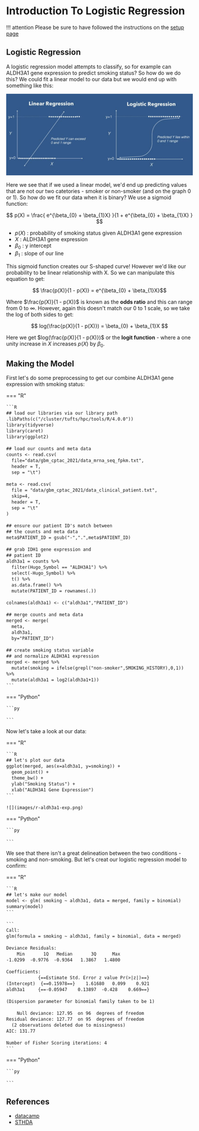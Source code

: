 # Introduction To Logistic Regression

!!! attention
    Please be sure to have followed the instructions on the [setup page](../setup.md)
    
## Logistic Regression

A logistic regression model attempts to classify, so for example can ALDH3A1 gene expression to predict smoking status? So how do we do this? We could fit a linear model to our data but we would end up with something like this:

![](images/linear-v-logistic.png)

Here we see that if we used a linear model, we'd end up predicting values that are not our two catetories - smoker or non-smoker (and on the graph 0 or 1). So how do we fit our data when it is binary? We use a sigmoid function:

$$ p(X) = \frac{ e^{\beta_{0} + \beta_{1}X} }{1 + e^{\beta_{0} + \beta_{1}X} } $$

- $p(X)$ : probability of smoking status given ALDH3A1 gene expression
- $X$ : ALDH3A1 gene expression
- $\beta_{0}$ : y intercept
- $\beta_{1}$ : slope of our line

This sigmoid function creates our S-shaped curve! However we'd like our probability to be linear relationship with X. So we can manipulate this equation to get:

$$ \frac{p(X)}{1 - p(X)} = e^{\beta_{0} + \beta_{1}X}$$

Where $\frac{p(X)}{1 - p(X)}$ is known as the **odds ratio** and this can range from $0$ to $\infty$. However, again this doesn't match our 0 to 1 scale, so we take the log of both sides to get:

$$ log(\frac{p(X)}{1 - p(X)}) = \beta_{0} + \beta_{1}X $$

Here we get $log(\frac{p(X)}{1 - p(X)})$ or the **logit function** - where a one unity increase in $X$ increases $p(X)$ by $\beta_{0}$. 

## Making the Model

First let's do some preprocessing to get our combine ALDH3A1 gene expression with smoking status:

=== "R"

    ```R
    ## load our libraries via our library path
    .libPaths(c("/cluster/tufts/hpc/tools/R/4.0.0"))
    library(tidyverse)
    library(caret)
    library(ggplot2)

    ## load our counts and meta data
    counts <- read.csv(
      file="data/gbm_cptac_2021/data_mrna_seq_fpkm.txt",
      header = T,
      sep = "\t") 

    meta <- read.csv(
      file = "data/gbm_cptac_2021/data_clinical_patient.txt",
      skip=4,
      header = T,
      sep = "\t"
    )

    ## ensure our patient ID's match between 
    ## the counts and meta data
    meta$PATIENT_ID = gsub("-",".",meta$PATIENT_ID)

    ## grab IDH1 gene expression and 
    ## patient ID 
    aldh3a1 = counts %>%
      filter(Hugo_Symbol == "ALDH3A1") %>%
      select(-Hugo_Symbol) %>%
      t() %>%
      as.data.frame() %>%
      mutate(PATIENT_ID = rownames(.))

    colnames(aldh3a1) <- c("aldh3a1","PATIENT_ID")

    ## merge counts and meta data
    merged <- merge(
      meta,
      aldh3a1,
      by="PATIENT_ID")

    ## create smoking status variable
    ## and normalize ALDH3A1 expression
    merged <- merged %>%
      mutate(smoking = ifelse(grepl("non-smoker",SMOKING_HISTORY),0,1)) %>%
      mutate(aldh3a1 = log2(aldh3a1+1))
    ```
=== "Python"

    ```py
    
    ```
    
Now let's take a look at our data:

=== "R"

    ```R
    ## let's plot our data
    ggplot(merged, aes(x=aldh3a1, y=smoking)) + 
      geom_point() +
      theme_bw() +
      ylab("Smoking Status") +
      xlab("ALDH3A1 Gene Expression") 
    ```
    
    ![](images/r-aldh3a1-exp.png)
    
=== "Python"

    ```py
    
    ```

We see that there isn't a great delineation between the two conditions - smoking and non-smoking. But let's creat our logistic regression model to confirm:

=== "R"

    ```R
    ## let's make our model
    model <- glm( smoking ~ aldh3a1, data = merged, family = binomial)
    summary(model) 
    ```
    
    ```
    Call:
    glm(formula = smoking ~ aldh3a1, family = binomial, data = merged)

    Deviance Residuals: 
        Min       1Q   Median       3Q      Max  
    -1.0299  -0.9776  -0.9364   1.3867   1.4800  

    Coefficients:
                {==Estimate Std. Error z value Pr(>|z|)==}
    (Intercept)  {==0.15978==}    1.61680   0.099    0.921
    aldh3a1     {==-0.05947    0.13897  -0.428    0.669==}
    
    (Dispersion parameter for binomial family taken to be 1)
    
        Null deviance: 127.95  on 96  degrees of freedom
    Residual deviance: 127.77  on 95  degrees of freedom
      (2 observations deleted due to missingness)
    AIC: 131.77

    Number of Fisher Scoring iterations: 4
    ```
    
=== "Python"

    ```py
    
    ```

## References

- [datacamp](https://www.datacamp.com/tutorial/logistic-regression-R)
- [STHDA](http://www.sthda.com/english/articles/36-classification-methods-essentials/151-logistic-regression-essentials-in-r/)
